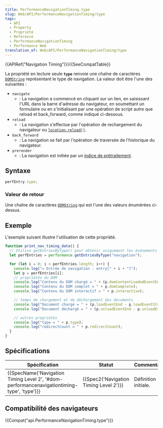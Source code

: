 ```yaml
---
title: PerformanceNavigationTiming.type
slug: Web/API/PerformanceNavigationTiming/type
tags:
  - API
  - Property
  - Propriété
  - Reference
  - PerformanceNavigationTiming
  - Performance Web
translation_of: Web/API/PerformanceNavigationTiming/type
---
```

{{APIRef("Navigation Timing")}}{{SeeCompatTable}}

La propriété en lecture seule **`type`** renvoie une chaîne de caractères [`DOMString`](/fr/docs/Web/API/DOMString) représentant le type de navigation. La valeur doit être l'une des suivantes :

- `navigate`
  - : La navigation a commencé en cliquant sur un lien, en saisissant l'URL dans la barre d'adresse du navigateur, en soumettant un formulaire ou en s'initialisant par une opération de script autre que reload et back_forward, comme indiqué ci-dessous.
- `reload`
  - : La navigation s'effectue par l'opération de rechargement du navigateur ou [`location.reload()`](/fr/docs/Web/API/location/reload).
- `back_forward`
  - : La navigation se fait par l'opération de traversée de l'historique du navigateur.
- `prerender`
  - : La navigation est initiée par un [indice de prétraitement](https://www.w3.org/TR/resource-hints/#prerender).

## Syntaxe

```js
perfEntry.type;
```

### Valeur de retour

Une chaîne de caractères [`DOMString`](/fr/docs/Web/API/DOMString) qui est l'une des valeurs énumérées ci-dessus.

## Exemple

L'exemple suivant illustre l'utilisation de cette propriété.

```js
function print_nav_timing_data() {
  // Utilise getEntriesByType() pour obtenir uniquement les événements de type "navigation".
  let perfEntries = performance.getEntriesByType("navigation");

  for (let i = 0; i < perfEntries.length; i++) {
    console.log("= Entrée de navigation : entry[" + i + "]");
    let p = perfEntries[i];
    // propriétés du DOM
    console.log("Contenu du DOM chargé = " + (p.domContentLoadedEventEnd - p.domContentLoadedEventStart));
    console.log("Contenu du DOM complet = " + p.domComplete);
    console.log("Contenu du DOM interactif = " + p.interactive);

    // temps de chargement et de déchargement des documents
    console.log("Document chargé = " + (p.loadEventEnd - p.loadEventStart));
    console.log("Document déchargé = " + (p.unloadEventEnd - p.unloadEventStart));

    // autres propriétés
    console.log("type = " + p.type);
    console.log("redirectCount = " + p.redirectCount);
  }
}
```

## Spécifications

| Spécification                                                                                                                        | Statut                                               | Commentaire          |
| ------------------------------------------------------------------------------------------------------------------------------------ | ---------------------------------------------------- | -------------------- |
| {{SpecName('Navigation Timing Level 2', '#dom-performancenavigationtiming-type', 'type')}} | {{Spec2('Navigation Timing Level 2')}} | Définition initiale. |

## Compatibilité des navigateurs

{{Compat("api.PerformanceNavigationTiming.type")}}
